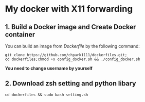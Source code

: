 # My docker with X11 forwarding

## 1. Build a Docker image and Create Docker container
You can build an image from _Dockerfile_ by the following command:
```console
git clone https://github.com/chpark1111/dockerfiles.git;
cd dockerfiles;chmod +x config_docker.sh && ./config_docker.sh
```
**You need to change username by yourself**

## 2. Download zsh setting and python libary
```console
cd dockerfiles && sudo bash setting.sh
```
